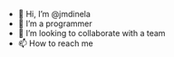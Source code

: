 - 👋 Hi, I’m @jmdinela
- 👀 I’m a programmer
- 💞️ I’m looking to collaborate with a team
- 📫 How to reach me 

<!---
jmdinela/jmdinela is a ✨ special ✨ repository because its `README.md` (this file) appears on your GitHub profile.
You can click the Preview link to take a look at your changes.
--->
